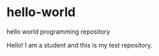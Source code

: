 # hello-world
hello world programming repository

Hello! I am a student and this is my test repository.
